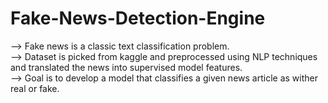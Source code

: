 # Fake-News-Detection-Engine

--> Fake news is a classic text classification problem.
<br>
--> Dataset is picked from kaggle and preprocessed using NLP techniques and translated the news into supervised model features.
<br>
--> Goal is to develop a model that classifies a given news article as wither real or fake. 
